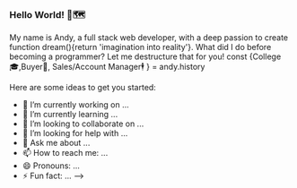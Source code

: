### Hello World! 👋🗺️
My name is Andy, a full stack web developer, with a deep passion to create function dream(){return 'imagination into reality'}. 
What did I do before becoming a programmer? Let me destructure that for you!
const {College🎓,Buyer📝, Sales/Account Manager🕴️ } = andy.history



Here are some ideas to get you started:

- 🔭 I’m currently working on ...
- 🌱 I’m currently learning ...
- 👯 I’m looking to collaborate on ...
- 🤔 I’m looking for help with ...
- 💬 Ask me about ...
- 📫 How to reach me: ...
- 😄 Pronouns: ...
- ⚡ Fun fact: ...
-->
